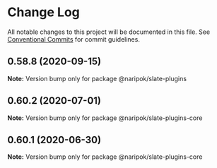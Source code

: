 # Change Log

All notable changes to this project will be documented in this file.
See [Conventional Commits](https://conventionalcommits.org) for commit guidelines.

## 0.58.8 (2020-09-15)

**Note:** Version bump only for package @naripok/slate-plugins





## 0.60.2 (2020-07-01)

**Note:** Version bump only for package @naripok/slate-plugins-core

## 0.60.1 (2020-06-30)

**Note:** Version bump only for package @naripok/slate-plugins-core
